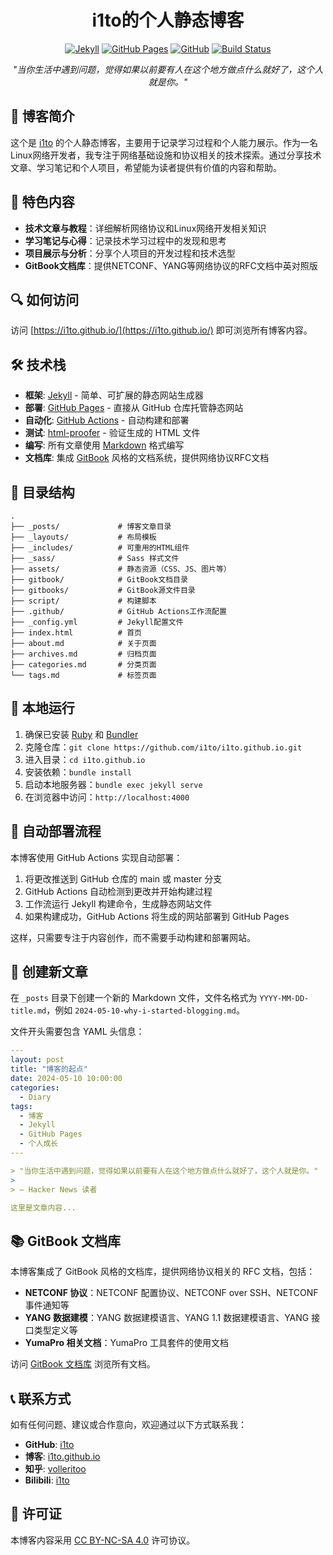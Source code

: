 
<h1 align="center">i1to的个人静态博客</h1>

<p align="center">
  <a href="https://jekyllrb.com/"><img src="https://img.shields.io/badge/框架-Jekyll-red" alt="Jekyll"></a>
  <a href="https://pages.github.com"><img src="https://img.shields.io/badge/部署-GitHub_Pages-black" alt="GitHub Pages"></a>
  <a href="https://github.com/i1to/i1to.github.io"><img src="https://img.shields.io/badge/源码-GitHub-blue" alt="GitHub"></a>
  <a href="https://github.com/i1to/i1to.github.io/actions"><img src="https://github.com/i1to/i1to.github.io/actions/workflows/jekyll-gh-pages.yml/badge.svg" alt="Build Status"></a>
</p>

<p align="center">
  <i>"当你生活中遇到问题，觉得如果以前要有人在这个地方做点什么就好了，这个人就是你。"</i>
</p>

## 📝 博客简介

这个是 [i1to](https://github.com/i1to) 的个人静态博客，主要用于记录学习过程和个人能力展示。作为一名Linux网络开发者，我专注于网络基础设施和协议相关的技术探索。通过分享技术文章、学习笔记和个人项目，希望能为读者提供有价值的内容和帮助。

## 🚀 特色内容

- **技术文章与教程**：详细解析网络协议和Linux网络开发相关知识
- **学习笔记与心得**：记录技术学习过程中的发现和思考
- **项目展示与分析**：分享个人项目的开发过程和技术选型
- **GitBook文档库**：提供NETCONF、YANG等网络协议的RFC文档中英对照版

## 🔍 如何访问

访问 [https://i1to.github.io/](https://i1to.github.io/) 即可浏览所有博客内容。

## 🛠️ 技术栈

- **框架**: [Jekyll](https://jekyllrb.com/) - 简单、可扩展的静态网站生成器
- **部署**: [GitHub Pages](https://pages.github.com) - 直接从 GitHub 仓库托管静态网站
- **自动化**: [GitHub Actions](https://github.com/features/actions) - 自动构建和部署
- **测试**: [html-proofer](https://github.com/gjtorikian/html-proofer) - 验证生成的 HTML 文件
- **编写**: 所有文章使用 [Markdown](https://daringfireball.net/projects/markdown/) 格式编写
- **文档库**: 集成 [GitBook](https://www.gitbook.com/) 风格的文档系统，提供网络协议RFC文档

## 📂 目录结构

```
.
├── _posts/             # 博客文章目录
├── _layouts/           # 布局模板
├── _includes/          # 可重用的HTML组件
├── _sass/              # Sass 样式文件
├── assets/             # 静态资源（CSS、JS、图片等）
├── gitbook/            # GitBook文档目录
├── gitbooks/           # GitBook源文件目录
├── script/             # 构建脚本
├── .github/            # GitHub Actions工作流配置
├── _config.yml         # Jekyll配置文件
├── index.html          # 首页
├── about.md            # 关于页面
├── archives.md         # 归档页面
├── categories.md       # 分类页面
└── tags.md             # 标签页面
```

## 🚀 本地运行

1. 确保已安装 [Ruby](https://www.ruby-lang.org/) 和 [Bundler](https://bundler.io/)
2. 克隆仓库：`git clone https://github.com/i1to/i1to.github.io.git`
3. 进入目录：`cd i1to.github.io`
4. 安装依赖：`bundle install`
5. 启动本地服务器：`bundle exec jekyll serve`
6. 在浏览器中访问：`http://localhost:4000`

## 🔄 自动部署流程

本博客使用 GitHub Actions 实现自动部署：

1. 将更改推送到 GitHub 仓库的 main 或 master 分支
2. GitHub Actions 自动检测到更改并开始构建过程
3. 工作流运行 Jekyll 构建命令，生成静态网站文件
4. 如果构建成功，GitHub Actions 将生成的网站部署到 GitHub Pages

这样，只需要专注于内容创作，而不需要手动构建和部署网站。

## 📝 创建新文章

在 `_posts` 目录下创建一个新的 Markdown 文件，文件名格式为 `YYYY-MM-DD-title.md`，例如 `2024-05-10-why-i-started-blogging.md`。

文件开头需要包含 YAML 头信息：

```yaml
---
layout: post
title: "博客的起点"
date: 2024-05-10 10:00:00
categories:
  - Diary
tags:
  - 博客
  - Jekyll
  - GitHub Pages
  - 个人成长
---

> "当你生活中遇到问题，觉得如果以前要有人在这个地方做点什么就好了，这个人就是你。"
>
> — Hacker News 读者

这里是文章内容...
```

## 📚 GitBook 文档库

本博客集成了 GitBook 风格的文档库，提供网络协议相关的 RFC 文档，包括：

- **NETCONF 协议**：NETCONF 配置协议、NETCONF over SSH、NETCONF 事件通知等
- **YANG 数据建模**：YANG 数据建模语言、YANG 1.1 数据建模语言、YANG 接口类型定义等
- **YumaPro 相关文档**：YumaPro 工具套件的使用文档

访问 [GitBook 文档库](https://i1to.github.io/gitbook-docs/) 浏览所有文档。

## 📞 联系方式

如有任何问题、建议或合作意向，欢迎通过以下方式联系我：

- **GitHub**: [i1to](https://github.com/i1to)
- **博客**: [i1to.github.io](https://i1to.github.io/)
- **知乎**: [volleritoo](https://www.zhihu.com/people/volleritoo)
- **Bilibili**: [i1to](https://space.bilibili.com/306494243)

## 📄 许可证

本博客内容采用 [CC BY-NC-SA 4.0](https://creativecommons.org/licenses/by-nc-sa/4.0/) 许可协议。
